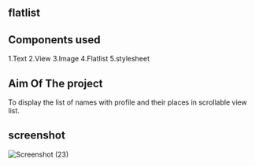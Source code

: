 ## flatlist 

## Components used
1.Text
2.View
3.Image
4.Flatlist
5.stylesheet


## Aim Of The project
  To display the list of names with profile and their places in scrollable view list.
  
## screenshot



  
![Screenshot (23)](https://github.com/Kamalis8/React-components/assets/147134756/288a114c-584e-4033-bef3-f3b58948b3ad)
